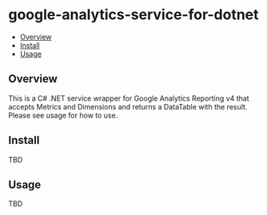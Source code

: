 # google-analytics-service-for-dotnet

* [Overview](#overview)
* [Install](#install)
* [Usage](#usage)

<a name="overview"></a>
## Overview
This is a C# .NET service wrapper for Google Analytics Reporting v4 that accepts Metrics and Dimensions and returns a DataTable with the result. Please see usage for how to use.

<a name="install"></a>
## Install
TBD

<a name="usage"></a>
## Usage
TBD
